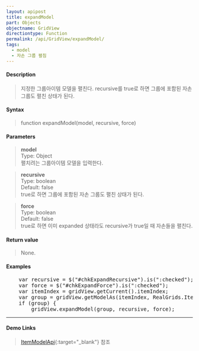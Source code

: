 ```yaml
---
layout: apipost
title: expandModel
part: Objects
objectname: GridView
directiontype: Function
permalink: /api/GridView/expandModel/
tags: 
  - model
  - 자손 그룹 펼침
---
```



#### Description

> 지정한 그룹아이템 모델을 펼친다. recursive를 true로 하면 그룹에 포함된 자손 그룹도 펼친 상태가 된다.

#### Syntax

> function expandModel(model, recursive, force)

#### Parameters

> **model**  
> Type: Object  
> 펼치려는 그룹아이템 모델을 입력한다.  

> **recursive**  
> Type: boolean  
> Default: false  
> true로 하면 그룹에 포함된 자손 그룹도 펼친 상태가 된다.

> **force**  
> Type: boolean  
> Default: false  
> true로 하면 이미 expanded 상태라도 recursive가 true일 때 자손들을 펼친다.

#### Return value

> None.

#### Examples 

<pre class="prettyprint">
    var recursive = $("#chkExpandRecursive").is(":checked");
    var force = $("#chkExpandForce").is(":checked");
	var itemIndex = gridView.getCurrent().itemIndex;
	var group = gridView.getModelAs(itemIndex, RealGrids.ItemType.GROUP);
	if (group) {
	    gridView.expandModel(group, recursive, force);
</pre>

---

#### Demo Links

> [ItemModelApi](http://demo.realgrid.com/Demo/ItemModelApi){:target="_blank"} 참조